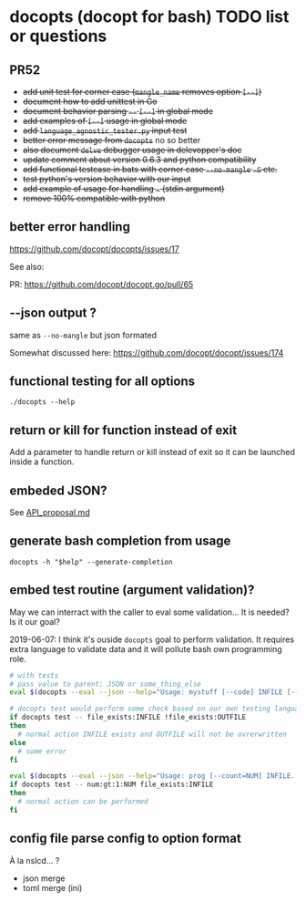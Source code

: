 # docopts (docopt for bash) TODO list or questions

## PR52

* ~~add unit test for corner case (`mangle_name` removes option `[--]`)~~
* ~~document how to add unittest in Go~~
* ~~document behavior parsing `--` `[--]` in global mode~~
* ~~add examples of `[--]` usage in global mode~~
* ~~add `language_agnostic_tester.py` input test~~
* ~~better error message from `docopts`~~ no so better
* ~~also document `delve` debugger usage in delevopper's doc~~
* ~~update comment about version 0.6.3 and python compatibility~~
* ~~add functional testcase in bats with corner case `--no-mangle` `-G` etc.~~
* ~~test python's version behavior with our input~~
* ~~add example of usage for handling `-` (stdin argument)~~
* ~~remove 100% compatible with python~~

## better error handling

https://github.com/docopt/docopts/issues/17

See also:

PR: https://github.com/docopt/docopt.go/pull/65

## --json output ?

same as `--no-mangle` but json formated

Somewhat discussed here: https://github.com/docopt/docopt/issues/174

## functional testing for all options

`./docopts --help`

## return or kill for function instead of exit

Add a parameter to handle return or kill instead of exit so it can be launched inside a function.

## embeded JSON?

See [API_proposal.md](API_proposal.md)

## generate bash completion from usage

```
docopts -h "$help" --generate-completion
```

## embed test routine (argument validation)?

May we can interract with the caller to eval some validation…
It is needed? Is it our goal?

2019-06-07: I think it's ouside `docopts` goal to perform validation. It requires extra language to validate data and it
will pollute bash own programming role.


```bash
# with tests
# pass value to parent: JSON or some_thing_else
eval $(docopts --eval --json --help="Usage: mystuff [--code] INFILE [--out=OUTFILE]" -- "$@")

# docopts test would perform some check based on our own testing language
if docopts test -- file_exists:INFILE !file_exists:OUTFILE
then
  # normal action INFILE exists and OUTFILE will not be ovrerwritten
else
  # some error
fi

eval $(docopts --eval --json --help="Usage: prog [--count=NUM] INFILE..."  -- "$@")
if docopts test -- num:gt:1:NUM file_exists:INFILE
then
  # normal action can be performed
fi
```

## config file parse config to option format

À la nslcd… ?

* json merge
* toml merge (ini)

